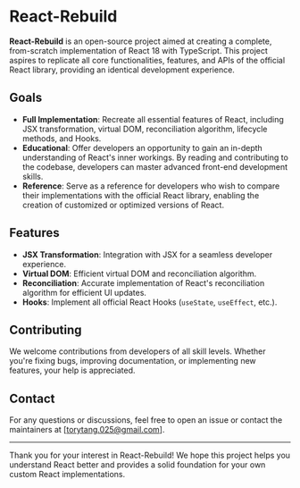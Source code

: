 # React-Rebuild

**React-Rebuild** is an open-source project aimed at creating a complete, from-scratch implementation of React 18 with TypeScript. This project aspires to replicate all core functionalities, features, and APIs of the official React library, providing an identical development experience.

## Goals

- **Full Implementation**: Recreate all essential features of React, including JSX transformation, virtual DOM, reconciliation algorithm, lifecycle methods, and Hooks.
- **Educational**: Offer developers an opportunity to gain an in-depth understanding of React's inner workings. By reading and contributing to the codebase, developers can master advanced front-end development skills.
- **Reference**: Serve as a reference for developers who wish to compare their implementations with the official React library, enabling the creation of customized or optimized versions of React.

## Features

- **JSX Transformation**: Integration with JSX for a seamless developer experience.
- **Virtual DOM**: Efficient virtual DOM and reconciliation algorithm.
- **Reconciliation**: Accurate implementation of React's reconciliation algorithm for efficient UI updates.
- **Hooks**: Implement all official React Hooks (`useState`, `useEffect`, etc.).

## Contributing

We welcome contributions from developers of all skill levels. Whether you're fixing bugs, improving documentation, or implementing new features, your help is appreciated.

## Contact

For any questions or discussions, feel free to open an issue or contact the maintainers at [torytang.025@gmail.com].

---

Thank you for your interest in React-Rebuild! We hope this project helps you understand React better and provides a solid foundation for your own custom React implementations.
